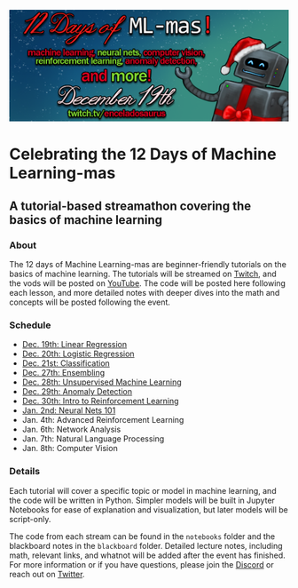 ![mlmas banner](./ml-mas4.png)
# Celebrating the 12 Days of Machine Learning-mas

## A tutorial-based streamathon covering the basics of machine learning
### About
The 12 days of Machine Learning-mas are beginner-friendly tutorials on the basics of machine learning. The tutorials will be streamed on [Twitch](https://www.twitch.tv/enceladosaurus), and the vods will be posted on [YouTube](https://www.youtube.com/channel/UC4iaVdkBb_G67DoN5Xc3lKw). The code will be posted here following each lesson, and more detailed notes with deeper dives into the math and concepts will be posted following the event. 

### Schedule
- [Dec. 19th: Linear Regression](https://www.youtube.com/watch?v=BiofI7OmT80&t=2s&ab_channel=Enceladosaurus)
- [Dec. 20th: Logistic Regression](https://www.youtube.com/watch?v=beTPtKQVNF8&ab_channel=Enceladosaurus)
- [Dec. 21st: Classification](https://www.youtube.com/watch?v=Uk0BvmUOco0&ab_channel=Enceladosaurus)
- [Dec. 27th: Ensembling](https://www.youtube.com/watch?v=xjN2ZjbQDVY&t=28s&ab_channel=Enceladosaurus)
- [Dec. 28th: Unsupervised Machine Learning](https://www.youtube.com/watch?v=XiQihN-1QyY&t=537s&ab_channel=Enceladosaurus)
- [Dec. 29th: Anomaly Detection](https://www.youtube.com/watch?v=03dQB8lpoOo&ab_channel=Enceladosaurus)
- [Dec. 30th: Intro to Reinforcement Learning](https://www.youtube.com/watch?v=UIeEzmFGY_0&ab_channel=Enceladosaurus)
- [Jan. 2nd: Neural Nets 101](https://www.youtube.com/watch?v=9YYwluGdiXE&ab_channel=Enceladosaurus)
- Jan. 4th: Advanced Reinforcement Learning
- Jan. 6th: Network Analysis
- Jan. 7th: Natural Language Processing
- Jan. 8th: Computer Vision


### Details
Each tutorial will cover a specific topic or model in machine learning, and the code will be written in Python. Simpler models will be built in Jupyter Notebooks for ease of explanation and visualization, but later models will be script-only. 

The code from each stream can be found in the `notebooks` folder and the blackboard notes in the `blackboard` folder. Detailed lecture notes, including math, relevant links, and whatnot will be added after the event has finished.
For more information or if you have questions, please join the [Discord](https://discord.gg/4QUDdWn) or reach out on [Twitter](https://twitter.com/Enceladosaurus). 

